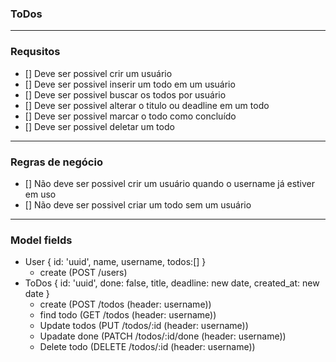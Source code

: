 ### ToDos 

---

### Requsitos

- [] Deve ser possivel crir um usuário
- [] Deve ser possivel inserir um todo em um usuário
- [] Deve ser possivel buscar os todos por usuário
- [] Deve ser possivel alterar o titulo ou deadline em um todo
- [] Deve ser possivel marcar o todo como concluído
- [] Deve ser possivel deletar um todo

---

### Regras de negócio

- [] Não deve ser possivel crir um usuário quando o username já estiver em uso
- [] Não deve ser possivel criar um todo sem um usuário

---

### Model fields

- User { id: 'uuid', name, username, todos:[] }
    - create (POST /users)
- ToDos { id: 'uuid', done: false, title, deadline: new date, created_at: new date }
    - create (POST /todos (header: username))
    - find todo (GET /todos (header: username))
    - Update todos (PUT /todos/:id (header: username))
    - Upadate done (PATCH /todos/:id/done (header: username))
    - Delete todo (DELETE /todos/:id (header: username))